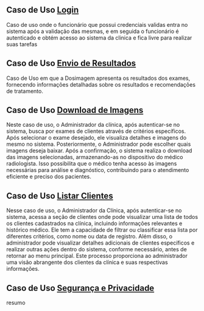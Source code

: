 

## Caso de Uso [Login](https://github.com/FellipeV540/projeto_dosimagem/blob/inicio-casos-uso/caso%20de%20uso-login.md)
   Caso de uso onde o funcionário que possui credenciais validas entra no sistema após a validação das mesmas, e em seguida o funcionário é autenticado e obtém acesso ao sistema da clinica e fica livre para realizar suas tarefas

## Caso de Uso [Envio de Resultados](https://github.com/FellipeV540/projeto_dosimagem/blob/inicio-casos-uso/caso%20de%20uso-envio%20de%20resultados.md)
   Caso de Uso em que a Dosimagem apresenta os resultados dos exames, fornecendo informações detalhadas sobre os resultados e recomendações de tratamento.

## Caso de Uso [Download de Imagens](https://github.com/FellipeV540/projeto_dosimagem/blob/inicio-casos-uso/caso%20de%20uso-download%20de%20imagens.md)
   Neste caso de uso, o Administrador da clínica, após autenticar-se no sistema, busca por exames de clientes através de critérios específicos. Após selecionar o exame desejado, ele visualiza detalhes e imagens do mesmo no sistema. Posteriormente, o Administrador pode escolher quais imagens deseja baixar. Após a confirmação, o sistema realiza o download das imagens selecionadas, armazenando-as no dispositivo do médico radiologista. Isso possibilita que o médico tenha acesso às imagens necessárias para análise e diagnóstico, contribuindo para o atendimento eficiente e preciso dos pacientes.

## Caso de Uso [Listar Clientes](https://github.com/FellipeV540/projeto_dosimagem/blob/inicio-casos-uso/caso%20de%20uso-listar%20clientes.md)
   Nesse caso de uso, o Administrador da Clínica, após autenticar-se no sistema, acessa a seção de clientes onde pode visualizar uma lista de todos os clientes cadastrados na clínica, incluindo informações relevantes e histórico médico. Ele tem a capacidade de filtrar ou classificar essa lista por diferentes critérios, como nome ou data de registro. Além disso, o administrador pode visualizar detalhes adicionais de clientes específicos e realizar outras ações dentro do sistema, conforme necessário, antes de retornar ao menu principal. Este processo proporciona ao administrador uma visão abrangente dos clientes da clínica e suas respectivas informações.





## Caso de Uso [Segurança e Privacidade](https://github.com/FellipeV540/projeto_dosimagem/blob/inicio-casos-uso/caso%20de%20uso-seguran%C3%A7a%20e%20privacidade.md)
   resumo
